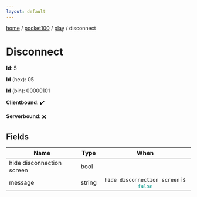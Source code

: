 ```yaml
---
layout: default
---
```


[home](/)  /  [pocket100](/protocol/pocket100)  /  [play](/protocol/pocket100/play)  /  disconnect

# Disconnect

**Id**: 5

**Id** (hex): 05

**Id** (bin): 00000101

**Clientbound**: ✔️

**Serverbound**: ✖️

## Fields

Name | Type | When
---|---|:---:
hide disconnection screen | bool | 
message | string | <code>hide disconnection screen</code> is <code><span style="color:#009688">false</span></code>
